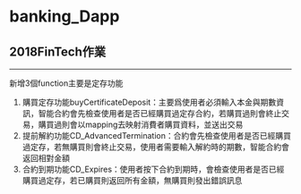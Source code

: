 ﻿# banking_Dapp
## 2018FinTech作業
----
新增3個function主要是定存功能  
1. 購買定存功能buyCertificateDeposit：主要爲使用者必須輸入本金與期數資訊，智能合約會先檢查使用者是否已經購買過定存合約，若購買過則會終止交易，購買過則會以mapping去映射消費者購買資料，並送出交易  
2. 提前解約功能CD_AdvancedTermination：合約會先檢查使用者是否已經購買過定存，若無購買則會終止交易，使用者需要輸入解約時的期數，智能合約會返回相對金額  
3. 合約到期功能CD_Expires：使用者按下合約到期時，會檢查使用者是否已經購買過定存，若已購買則返回所有金額，無購買則發出錯誤訊息  